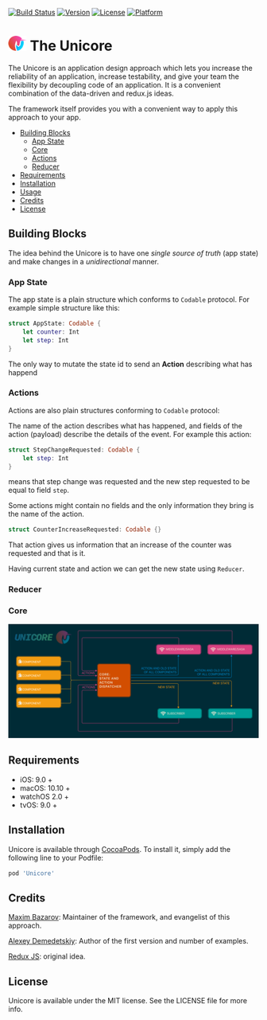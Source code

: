 
[![Build Status](https://travis-ci.org/Unicore/Unicore.svg?branch=master)](https://travis-ci.org/Unicore/Unicore)
[![Version](https://img.shields.io/cocoapods/v/Unicore.svg?style=flat)](https://cocoapods.org/pods/Unicore)
[![License](https://img.shields.io/cocoapods/l/Unicore.svg?style=flat)](https://cocoapods.org/pods/Unicore)
[![Platform](https://img.shields.io/cocoapods/p/Unicore.svg?style=flat)](https://cocoapods.org/pods/Unicore)

<img src="Docs/img/unicore-logo-light.svg" alt="Unicore" height="30"> The Unicore
======================================
The Unicore is an application design approach which lets you increase the reliability of an application, increase testability, and give your team the flexibility by decoupling code of an application. It is a convenient combination of the data-driven and redux.js ideas. 

The framework itself provides you with a convenient way to apply this approach to your app.

- [Building Blocks](#building-blocks)
  - [App State](#app-state)
  - [Core](#core)  
  - [Actions](#actions)
  - [Reducer](#reducer)  
- [Requirements](#requirements)
- [Installation](#installation)
- [Usage](https://github.com/Unicore/TheMovieDB)
- [Credits](#credits)
- [License](#license)

## Building Blocks

The idea behind the Unicore is to have one *single source of truth* (app state) and make changes in a *unidirectional* manner.

### App State

The app state is a plain structure which conforms to `Codable` protocol. For example simple structure like this:

```swift
struct AppState: Codable {
    let counter: Int
    let step: Int
}
```

The only way to mutate the state id to send an **Action** describing what has happend

### Actions

Actions are also plain structures conforming to `Codable` protocol:

The name of the action describes what has happened, and fields of the action (payload) describe the details of the event. For example this action:
```swift
struct StepChangeRequested: Codable {
    let step: Int
}
```      
means that step change was requested and the new step requested to be equal to field `step`.

Some actions might contain no fields and the only information they bring is the name of the action.
```swift
struct CounterIncreaseRequested: Codable {}
```      

That action gives us information that an increase of the counter was requested and that is it.

Having current state and action we can get the new state using `Reducer`.

### Reducer



### Core

![Unicore](https://raw.githubusercontent.com/MaximBazarov/Unicore/master/Docs/img/unicore-base.png)


## Requirements

* iOS: 9.0 +
* macOS: 10.10 +
* watchOS 2.0 +
* tvOS: 9.0 +

## Installation

Unicore is available through [CocoaPods](https://cocoapods.org). To install
it, simply add the following line to your Podfile:

```ruby
pod 'Unicore'
```

## Credits

[Maxim Bazarov](https://github.com/MaximBazarov):  Maintainer of the framework, and evangelist of this approach.

[Alexey Demedetskiy](https://github.com/AlexeyDemedetskiy): Author of the first version and number of examples.

[Redux JS](https://redux.js.org/): original idea.



## License

Unicore is available under the MIT license. See the LICENSE file for more info.

